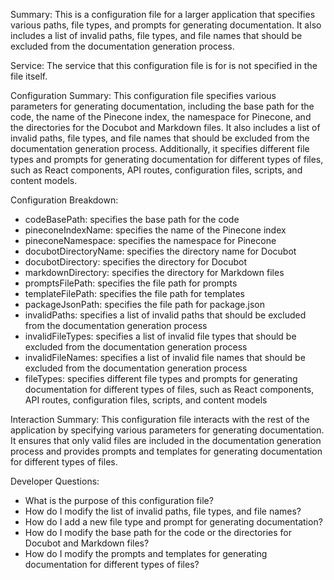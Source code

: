 Summary:
This is a configuration file for a larger application that specifies various paths, file types, and prompts for generating documentation. It also includes a list of invalid paths, file types, and file names that should be excluded from the documentation generation process.

Service:
The service that this configuration file is for is not specified in the file itself.

Configuration Summary:
This configuration file specifies various parameters for generating documentation, including the base path for the code, the name of the Pinecone index, the namespace for Pinecone, and the directories for the Docubot and Markdown files. It also includes a list of invalid paths, file types, and file names that should be excluded from the documentation generation process. Additionally, it specifies different file types and prompts for generating documentation for different types of files, such as React components, API routes, configuration files, scripts, and content models.

Configuration Breakdown:
- codeBasePath: specifies the base path for the code
- pineconeIndexName: specifies the name of the Pinecone index
- pineconeNamespace: specifies the namespace for Pinecone
- docubotDirectoryName: specifies the directory name for Docubot
- docubotDirectory: specifies the directory for Docubot
- markdownDirectory: specifies the directory for Markdown files
- promptsFilePath: specifies the file path for prompts
- templateFilePath: specifies the file path for templates
- packageJsonPath: specifies the file path for package.json
- invalidPaths: specifies a list of invalid paths that should be excluded from the documentation generation process
- invalidFileTypes: specifies a list of invalid file types that should be excluded from the documentation generation process
- invalidFileNames: specifies a list of invalid file names that should be excluded from the documentation generation process
- fileTypes: specifies different file types and prompts for generating documentation for different types of files, such as React components, API routes, configuration files, scripts, and content models

Interaction Summary:
This configuration file interacts with the rest of the application by specifying various parameters for generating documentation. It ensures that only valid files are included in the documentation generation process and provides prompts and templates for generating documentation for different types of files.

Developer Questions:
- What is the purpose of this configuration file?
- How do I modify the list of invalid paths, file types, and file names?
- How do I add a new file type and prompt for generating documentation?
- How do I modify the base path for the code or the directories for Docubot and Markdown files?
- How do I modify the prompts and templates for generating documentation for different types of files?